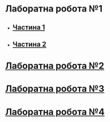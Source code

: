 # Лаборатна робота №1
* ## [Частина 1](https://hok405.github.io/Computer_Graphics_And_Multimedia/lab1/index1.html)
* ## [Частина 2](https://hok405.github.io/Computer_Graphics_And_Multimedia/lab1/index2.html)

# [Лаборатна робота №2](https://hok405.github.io/Computer_Graphics_And_Multimedia/lab2)
# [Лаборатна робота №3](https://hok405.github.io/Computer_Graphics_And_Multimedia/lab3)
# [Лаборатна робота №4](https://hok405.github.io/Computer_Graphics_And_Multimedia/lab4)
